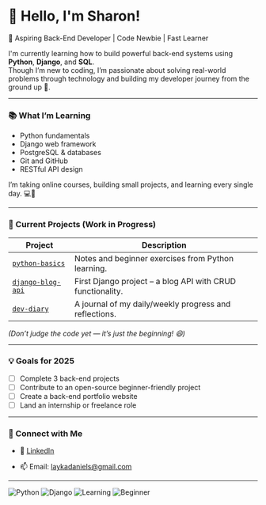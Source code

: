 # 👋 Hello, I'm Sharon!

🌱 Aspiring Back-End Developer | Code Newbie | Fast Learner

I'm currently learning how to build powerful back-end systems using **Python**, **Django**, and **SQL**.  
Though I’m new to coding, I’m passionate about solving real-world problems through technology and building my developer journey from the ground up 🚀.

---

### 📚 What I’m Learning

- Python fundamentals  
- Django web framework  
- PostgreSQL & databases  
- Git and GitHub  
- RESTful API design

I’m taking online courses, building small projects, and learning every single day. 💻📖

---

### 🔨 Current Projects (Work in Progress)

| Project | Description |
|--------|-------------|
| [`python-basics`](https://github.com/https://github.com/sharomn/python-basics) | Notes and beginner exercises from Python learning. |
| [`django-blog-api`](https://github.com/https://github.com/sharomn/django-blog-api) | First Django project – a blog API with CRUD functionality. |
| [`dev-diary`](https://github.com/https://github.com/sharomn/dev-diary) | A journal of my daily/weekly progress and reflections. |

*(Don’t judge the code yet — it’s just the beginning! 😄)*

---

### 💡 Goals for 2025

- [ ] Complete 3 back-end projects  
- [ ] Contribute to an open-source beginner-friendly project  
- [ ] Create a back-end portfolio website  
- [ ] Land an internship or freelance role  

---

### 🔗 Connect with Me

- 💼 [LinkedIn](https://www.linkedin.com/in/sharon-namatovu/)
  
- 📫 Email: laykadaniels@gmail.com

---

![Python](https://img.shields.io/badge/-Python-3776AB?logo=python&logoColor=white&style=flat-square)
![Django](https://img.shields.io/badge/-Django-092E20?logo=django&logoColor=white&style=flat-square)
![Learning](https://img.shields.io/badge/-Learning--In--Progress-yellowgreen?style=flat-square)
![Beginner](https://img.shields.io/badge/-Beginner%20Friendly-blueviolet?style=flat-square)



